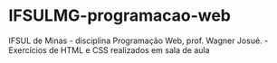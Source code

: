 # IFSULMG-programacao-web
IFSUL de Minas - disciplina Programação Web, prof. Wagner Josué. - Exercícios de HTML e CSS realizados em sala de aula 
